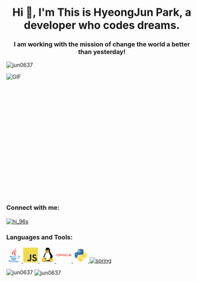 <h1 align="center">Hi 👋, I'm This is HyeongJun Park, a developer who codes dreams.</h1>
<h3 align="center">I am working with the mission of change the world a better than yesterday!</h3>

<p align="left"> <img src="https://komarev.com/ghpvc/?username=jun0637&label=Profile%20views&color=0e75b6&style=flat" alt="jun0637" /> </p>

<img align="center" alt="GIF" src="https://github.com/abhisheknaiidu/abhisheknaiidu/raw/master/code.gif?raw=true" height="320" style="max-width: 100%; display: inline-block;" data-target="animated-image.originalImage">

<h3 align="left">Connect with me:</h3>
<p align="left">
<a href="https://instagram.com/hj_96s" target="blank"><img align="center" src="https://raw.githubusercontent.com/rahuldkjain/github-profile-readme-generator/master/src/images/icons/Social/instagram.svg" alt="hj_96s" height="30" width="40" /></a>
</p>

<h3 align="left">Languages and Tools:</h3>
<p align="left"> <a href="https://www.java.com" target="_blank" rel="noreferrer"> <img src="https://raw.githubusercontent.com/devicons/devicon/master/icons/java/java-original.svg" alt="java" width="40" height="40"/> </a> <a href="https://developer.mozilla.org/en-US/docs/Web/JavaScript" target="_blank" rel="noreferrer"> <img src="https://raw.githubusercontent.com/devicons/devicon/master/icons/javascript/javascript-original.svg" alt="javascript" width="40" height="40"/> </a> <a href="https://www.linux.org/" target="_blank" rel="noreferrer"> <img src="https://raw.githubusercontent.com/devicons/devicon/master/icons/linux/linux-original.svg" alt="linux" width="40" height="40"/> </a> <a href="https://www.oracle.com/" target="_blank" rel="noreferrer"> <img src="https://raw.githubusercontent.com/devicons/devicon/master/icons/oracle/oracle-original.svg" alt="oracle" width="40" height="40"/> </a> <a href="https://www.python.org" target="_blank" rel="noreferrer"> <img src="https://raw.githubusercontent.com/devicons/devicon/master/icons/python/python-original.svg" alt="python" width="40" height="40"/> </a> <a href="https://spring.io/" target="_blank" rel="noreferrer"> <img src="https://www.vectorlogo.zone/logos/springio/springio-icon.svg" alt="spring" width="40" height="40"/> </a> </p>

<p><img align="left" src="https://github-readme-stats.vercel.app/api/top-langs?username=jun0637&show_icons=true&locale=en&layout=compact" alt="jun0637" /></p>

<p>&nbsp;<img align="center" src="https://github-readme-stats.vercel.app/api?username=jun0637&show_icons=true&locale=en" alt="jun0637" /></p>

